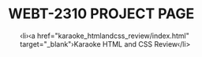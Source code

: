 # WEBT-2310 PROJECT PAGE

<ul>
‹li›‹a href="karaoke_htmlandcss_review/index.html" target="_blank"›Karaoke HTML and CSS Review</a>‹/li>
</ul>
